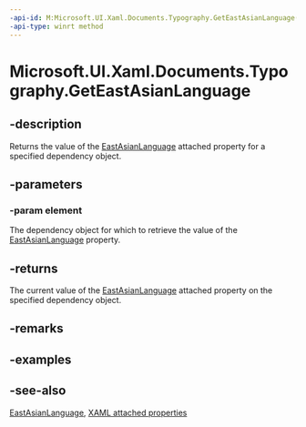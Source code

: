 ```yaml
---
-api-id: M:Microsoft.UI.Xaml.Documents.Typography.GetEastAsianLanguage(Microsoft.UI.Xaml.DependencyObject)
-api-type: winrt method
---
```


<!-- Method syntax
public Windows.UI.Xaml.FontEastAsianLanguage GetEastAsianLanguage(Windows.UI.Xaml.DependencyObject element)
-->

# Microsoft.UI.Xaml.Documents.Typography.GetEastAsianLanguage

## -description
Returns the value of the [EastAsianLanguage](typography_eastasianlanguage.md) attached property for a specified dependency object.

## -parameters
### -param element
The dependency object for which to retrieve the value of the [EastAsianLanguage](typography_eastasianlanguage.md) property.

## -returns
The current value of the [EastAsianLanguage](typography_eastasianlanguage.md) attached property on the specified dependency object.

## -remarks

## -examples

## -see-also

[EastAsianLanguage](typography_eastasianlanguage.md), [XAML attached properties](/windows/uwp/xaml-platform/attached-properties-overview)
